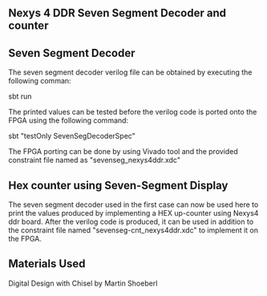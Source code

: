 ## Nexys 4 DDR Seven Segment Decoder and counter

## Seven Segment Decoder

The seven segment decoder verilog file can be obtained by executing the following comman:

sbt run

The printed values can be tested before the verilog code is ported onto the FPGA using the following command:

sbt "testOnly SevenSegDecoderSpec"

The FPGA porting can be done by using Vivado tool and the provided constraint file named as "sevenseg_nexys4ddr.xdc"

## Hex counter using Seven-Segment Display

The seven segment decoder used in the first case can now be used here to print the values produced by implementing a HEX up-counter using Nexys4 ddr board. After the verilog code is produced, it can be used in addition to the constraint file named "sevenseg-cnt_nexys4ddr.xdc" to implement it on the FPGA.

## Materials Used

Digital Design with Chisel by Martin Shoeberl

